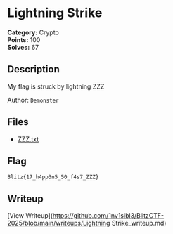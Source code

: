 # Lightning Strike

**Category:** Crypto  
**Points:** 100  
**Solves:** 67  

## Description

My flag is struck by lightning ZZZ

Author: `Demonster`

## Files

- [ZZZ.txt](https://github.com/1nv1sibl3/BlitzCTF-2025/blob/main/files/0e4575d1d023815d6661207ad7eaa1e8/ZZZ.txt)

## Flag

`Blitz{17_h4pp3n5_50_f4s7_ZZZ}`

## Writeup

[View Writeup](https://github.com/1nv1sibl3/BlitzCTF-2025/blob/main/writeups/Lightning Strike_writeup.md)
